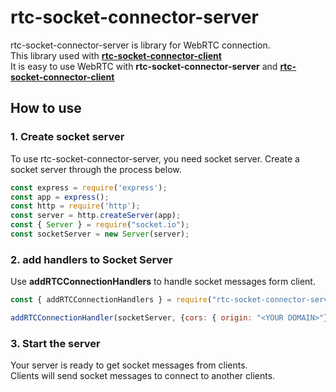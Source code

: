 # rtc-socket-connector-server

rtc-socket-connector-server is library for WebRTC connection.  
This library used with [**rtc-socket-connector-client**]([r](https://github.com/jungdu/rtc-socket-connector-server))  
It is easy to use WebRTC with **rtc-socket-connector-server** and [**rtc-socket-connector-client**](https://github.com/jungdu/rtc-socket-connector-server)


## How to use

### 1. Create socket server  
To use rtc-socket-connector-server, you need socket server.
Create a socket server through the process below.
```javascript
const express = require('express');
const app = express();
const http = require('http');
const server = http.createServer(app);
const { Server } = require("socket.io");
const socketServer = new Server(server);
```

### 2. add handlers to Socket Server

Use **addRTCConnectionHandlers** to handle socket messages form client.

```javascript
const { addRTCConnectionHandlers } = require("rtc-socket-connector-server")

addRTCConnectionHandler(socketServer, {cors: { origin: "<YOUR DOMAIN>"}});
```

### 3. Start the server
Your server is ready to get socket messages from clients.  
Clients will send socket messages to connect to another clients.  
